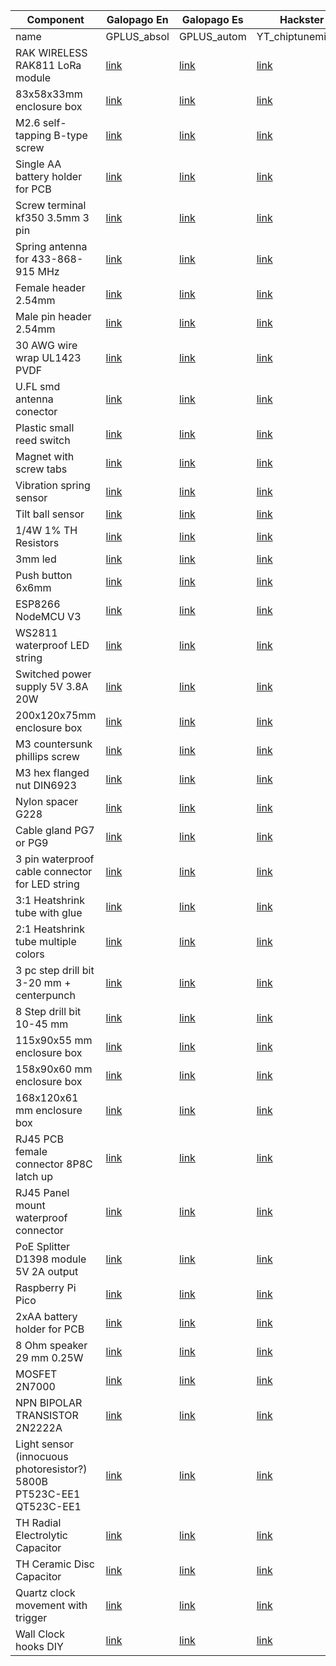 | Component | Galopago En | Galopago Es | Hackster | Instructables | Hackaday |
| --------- | ----------- | ----------- | -------- | ------------- | -------- |
| name | GPLUS_absol | GPLUS_autom | YT_chiptuneminuto | YT_chiptuneminute | FB_automatizanos |
| RAK WIRELESS RAK811 LoRa module | [link](https://s.click.aliexpress.com/e/_eOuZFX) | [link](https://s.click.aliexpress.com/e/_eOuZFX) | [link](https://s.click.aliexpress.com/e/_A7M1s9) | [link](https://s.click.aliexpress.com/e/_AXDoBr) | [link](https://s.click.aliexpress.com/e/_AWN8Zx) |
| 83x58x33mm enclosure box | [link](https://s.click.aliexpress.com/e/_Ad6Gxn) | [link](https://s.click.aliexpress.com/e/_9Jc9hX) | [link](https://s.click.aliexpress.com/e/_A4HzXF) | [link](https://s.click.aliexpress.com/e/_AaM4Uh) | [link](https://s.click.aliexpress.com/e/_A4cNuV) |
| M2.6 self-tapping B-type screw | [link](https://s.click.aliexpress.com/e/_eOJ3Kd) | [link](https://s.click.aliexpress.com/e/_esHHyb) | [link](https://s.click.aliexpress.com/e/_9Aq3ap) | [link](https://s.click.aliexpress.com/e/_9RqiGZ) | [link](https://s.click.aliexpress.com/e/_97KZ4N) |
| Single AA battery holder for PCB | [link](https://s.click.aliexpress.com/e/_eLS8qh) | [link](https://s.click.aliexpress.com/e/_eLNd1H) | [link](https://s.click.aliexpress.com/e/_AojB05) | [link](https://s.click.aliexpress.com/e/_AqVcSd) | [link](https://s.click.aliexpress.com/e/_ACD2az) |
| Screw terminal kf350 3.5mm 3 pin | [link](https://s.click.aliexpress.com/e/_eKkaWv) | [link](https://s.click.aliexpress.com/e/_eLjzKB) | [link](https://s.click.aliexpress.com/e/_A8CZ05) | [link](https://s.click.aliexpress.com/e/_9J0dwv) | [link](https://s.click.aliexpress.com/e/_ASS0Jr) |
| Spring antenna for 433-868-915 MHz | [link](https://s.click.aliexpress.com/e/_eNNciZ) | [link](https://s.click.aliexpress.com/e/_eMkqgn) | [link](https://s.click.aliexpress.com/e/_98i2JR) | [link](https://s.click.aliexpress.com/e/_AEz0E5) | [link](https://s.click.aliexpress.com/e/_9yC8PB) |
| Female header 2.54mm | [link](https://s.click.aliexpress.com/e/_eNNciZ) | [link](https://s.click.aliexpress.com/e/_eNYVzN) | [link](https://s.click.aliexpress.com/e/_AAOlyN) | [link](https://s.click.aliexpress.com/e/_AqiOQz) | [link](https://s.click.aliexpress.com/e/_9Ic5Kv) |
| Male pin header 2.54mm | [link](https://s.click.aliexpress.com/e/_eMCUJv) | [link](https://s.click.aliexpress.com/e/_eP34IL) | [link](https://s.click.aliexpress.com/e/_A7RzJF) | [link](https://s.click.aliexpress.com/e/_A57fjL) | [link](https://s.click.aliexpress.com/e/_97J4Bf) |
| 30 AWG wire wrap UL1423 PVDF | [link](https://s.click.aliexpress.com/e/_eMiimB) | [link](https://s.click.aliexpress.com/e/_eL2EYB) | [link](https://s.click.aliexpress.com/e/_AAHJkl) | [link](https://s.click.aliexpress.com/e/_9ApJIh) | [link](https://s.click.aliexpress.com/e/_A08wAN) |
| U.FL smd antenna conector | [link](https://s.click.aliexpress.com/e/_eLJ9zD) | [link](https://s.click.aliexpress.com/e/_esRDv9) | [link](https://s.click.aliexpress.com/e/_ABQYDF) | [link](https://s.click.aliexpress.com/e/_Arc7Fb) | [link](https://s.click.aliexpress.com/e/_Aa4Y0Z) |
| Plastic small reed switch | [link](https://s.click.aliexpress.com/e/_eOoX6T) | [link](https://s.click.aliexpress.com/e/_eMfNwB) | [link](https://s.click.aliexpress.com/e/_9Au2zj) | [link](https://s.click.aliexpress.com/e/_AfIQTn) | [link](https://s.click.aliexpress.com/e/_AK20dx) |
| Magnet with screw tabs | [link](https://s.click.aliexpress.com/e/_eOmX4J) | [link](https://s.click.aliexpress.com/e/_eNjkcJ) | [link](https://s.click.aliexpress.com/e/_A96Bjj) | [link](https://s.click.aliexpress.com/e/_A0Jw41) | [link](https://s.click.aliexpress.com/e/_97odf3) |
| Vibration spring sensor | [link](https://s.click.aliexpress.com/e/_etYDMP) | [link](https://s.click.aliexpress.com/e/_eNnywb) | [link](https://s.click.aliexpress.com/e/_At4nIh) | [link](https://s.click.aliexpress.com/e/_AmVUkh) | [link](https://s.click.aliexpress.com/e/_AsryM1) |
| Tilt ball sensor | [link](https://s.click.aliexpress.com/e/_etYDMP) | [link](https://s.click.aliexpress.com/e/_eMEXVd) | [link](https://s.click.aliexpress.com/e/_A0i9QZ) | [link](https://s.click.aliexpress.com/e/_AAGCkD) | [link](https://s.click.aliexpress.com/e/_ANugqN) |
| 1/4W 1% TH Resistors | [link](https://s.click.aliexpress.com/e/_eMCbH1) | [link](https://s.click.aliexpress.com/e/_etm4gJ) | [link](https://s.click.aliexpress.com/e/_9gL8Ff) | [link](https://s.click.aliexpress.com/e/_A5AhsN) | [link](https://s.click.aliexpress.com/e/_AgdGdj) |
| 3mm led | [link](https://s.click.aliexpress.com/e/_eMDYML) | [link](https://s.click.aliexpress.com/e/_eN09ER) | [link](https://s.click.aliexpress.com/e/_AaShNX) | [link](https://s.click.aliexpress.com/e/_AEnBlr) | [link](https://s.click.aliexpress.com/e/_AWoQxn) |
| Push button 6x6mm | [link](https://s.click.aliexpress.com/e/_eKd4YV) | [link](https://s.click.aliexpress.com/e/_etiG5l) | [link](https://s.click.aliexpress.com/e/_9fBC0t) | [link](https://s.click.aliexpress.com/e/_A6gPod) | [link](https://s.click.aliexpress.com/e/_AeGw0D) |
| ESP8266 NodeMCU V3 | [link](https://s.click.aliexpress.com/e/_As5zmb) | [link](https://s.click.aliexpress.com/e/_AKwJKn) | [link](https://s.click.aliexpress.com/e/_99lL9D) | [link](https://s.click.aliexpress.com/e/_AMCXjN) | [link](https://s.click.aliexpress.com/e/_AUOtib) |
| WS2811 waterproof LED string | [link](https://s.click.aliexpress.com/e/_AWaLpZ) | [link](https://s.click.aliexpress.com/e/_AFqDHl) | [link](https://s.click.aliexpress.com/e/_A3psfD) | [link](https://s.click.aliexpress.com/e/_AbjJPz) | [link](https://s.click.aliexpress.com/e/_A47dhv) |
| Switched power supply 5V 3.8A 20W | [link](https://s.click.aliexpress.com/e/_9gYBnH) | [link](https://s.click.aliexpress.com/e/_A57h4j) | [link](https://s.click.aliexpress.com/e/_AoAb2L) | [link](https://s.click.aliexpress.com/e/_AFX8u7) | [link](https://s.click.aliexpress.com/e/_9Ac3Sx) |
| 200x120x75mm enclosure box | [link](https://s.click.aliexpress.com/e/_ASuE1N) | [link](https://s.click.aliexpress.com/e/_A2ZqFz) | [link](https://s.click.aliexpress.com/e/_AszBaT) | [link](https://s.click.aliexpress.com/e/_97ecTD) | [link](https://s.click.aliexpress.com/e/_AWNqc7) |
| M3 countersunk phillips screw | [link](https://s.click.aliexpress.com/e/_AoOvPz) | [link](https://s.click.aliexpress.com/e/_AaJKaL) | [link](https://s.click.aliexpress.com/e/_A0f6sT) | [link](https://s.click.aliexpress.com/e/_AqRPRl) | [link](https://s.click.aliexpress.com/e/_AkzXj5) |
| M3 hex flanged nut DIN6923 | [link](https://s.click.aliexpress.com/e/_9g89th) | [link](https://s.click.aliexpress.com/e/_9AB0mF) | [link](https://s.click.aliexpress.com/e/_Ar7NN1) | [link](https://s.click.aliexpress.com/e/_AlKIEf) | [link](https://s.click.aliexpress.com/e/_9HORS7) |
| Nylon spacer G228 | [link](https://s.click.aliexpress.com/e/_A7PPYf) | [link](https://s.click.aliexpress.com/e/_AqHnWn) | [link](https://s.click.aliexpress.com/e/_9wtV1D) | [link](https://s.click.aliexpress.com/e/_9Gv38X) | [link](https://s.click.aliexpress.com/e/_A7PDPd) |
| Cable gland PG7 or PG9 | [link](https://s.click.aliexpress.com/e/_9z6Z4r) | [link](https://s.click.aliexpress.com/e/_9AvHyT) | [link](https://s.click.aliexpress.com/e/_A5Q1mL) | [link](https://s.click.aliexpress.com/e/_AUcH0n) | [link](https://s.click.aliexpress.com/e/_ApeA6P) |
| 3 pin waterproof cable connector for LED string | [link](https://s.click.aliexpress.com/e/_AesJgr) | [link](https://s.click.aliexpress.com/e/_AMoPnv) | [link](https://s.click.aliexpress.com/e/_9REzgR) | [link](https://s.click.aliexpress.com/e/_A3FTDh) | [link](https://s.click.aliexpress.com/e/_Aq6O6f) |
| 3:1 Heatshrink tube with glue | [link](https://s.click.aliexpress.com/e/_AaW9bd) | [link](https://s.click.aliexpress.com/e/_AEtntV) | [link](https://s.click.aliexpress.com/e/_AdnQTZ) | [link](https://s.click.aliexpress.com/e/_9vpW2J) | [link](https://s.click.aliexpress.com/e/_9Hs34n) |
| 2:1 Heatshrink tube multiple colors | [link](https://s.click.aliexpress.com/e/_9ikkU7) | [link](https://s.click.aliexpress.com/e/_Ar4Zmf) | [link](https://s.click.aliexpress.com/e/_9iFKKB) | [link](https://s.click.aliexpress.com/e/_99eqdd) | [link](https://s.click.aliexpress.com/e/_98y2V5) |
| 3 pc step drill bit 3-20 mm + centerpunch | [link](https://s.click.aliexpress.com/e/_9vxJV5) | [link](https://s.click.aliexpress.com/e/_AalUrz) | [link](https://s.click.aliexpress.com/e/_9f30nD) | [link](https://s.click.aliexpress.com/e/_Am9KyF) | [link](https://s.click.aliexpress.com/e/_9y5Y2f) |
| 8 Step drill bit 10-45 mm | [link](https://s.click.aliexpress.com/e/_9Ior51) | [link](https://s.click.aliexpress.com/e/_ATtnjt) | [link](https://s.click.aliexpress.com/e/_A9VXRz) | [link](https://s.click.aliexpress.com/e/_AYCknp) | [link](https://s.click.aliexpress.com/e/_9ICIwP) |
| 115x90x55 mm enclosure box | [link](https://s.click.aliexpress.com/e/_AFnqxL) | [link](https://s.click.aliexpress.com/e/_9y9UWZ) | [link](https://s.click.aliexpress.com/e/_Akw9lL) | [link](https://s.click.aliexpress.com/e/_AWz66Z) | [link](https://s.click.aliexpress.com/e/_AXsL1x) |
| 158x90x60 mm enclosure box | [link](https://s.click.aliexpress.com/e/_AZ3Ypf) | [link](https://s.click.aliexpress.com/e/_AD0tGt) | [link](https://s.click.aliexpress.com/e/_A4uPDx) | [link](https://s.click.aliexpress.com/e/_AZyolb) | [link](https://s.click.aliexpress.com/e/_ArCUSt) |
| 168x120x61 mm enclosure box | [link](https://s.click.aliexpress.com/e/_AA99xn) | [link](https://s.click.aliexpress.com/e/_98YRKl) | [link](https://s.click.aliexpress.com/e/_ACmpbJ) | [link](https://s.click.aliexpress.com/e/_ABT1az) | [link](https://s.click.aliexpress.com/e/_9HvJyv) |
| RJ45 PCB female connector 8P8C latch up | [link](https://s.click.aliexpress.com/e/_AOwhq9) | [link](https://s.click.aliexpress.com/e/_A8NyPF) | [link](https://s.click.aliexpress.com/e/_9QDpZL) | [link](https://s.click.aliexpress.com/e/_AYHO7x) | [link](https://s.click.aliexpress.com/e/_Aa3d8p) |
| RJ45 Panel mount waterproof connector | [link](https://s.click.aliexpress.com/e/_AVK53B) | [link](https://s.click.aliexpress.com/e/_ASpY1R) | [link](https://s.click.aliexpress.com/e/_AAJ569) | [link](https://s.click.aliexpress.com/e/_AXFiPT) | [link](https://s.click.aliexpress.com/e/_AcBUlX) |
| PoE Splitter D1398 module 5V 2A output | [link](https://s.click.aliexpress.com/e/_A7HhEz) | [link](https://s.click.aliexpress.com/e/_Al2dql) | [link](https://s.click.aliexpress.com/e/_A7D3Xn) | [link](https://s.click.aliexpress.com/e/_AsKfwl) | [link](https://s.click.aliexpress.com/e/_99V5Lf) |
| Raspberry Pi Pico | [link](https://s.click.aliexpress.com/e/_AXStdl) | [link](https://s.click.aliexpress.com/e/_9yrTG7) | [link](https://s.click.aliexpress.com/e/_9IEHd9) | [link](https://s.click.aliexpress.com/e/_9z00uX) | [link](https://s.click.aliexpress.com/e/_AtypGL) |
| 2xAA battery holder for PCB | [link](https://s.click.aliexpress.com/e/_AoI96B) | [link]( https://s.click.aliexpress.com/e/_Anq4sJ) | [link](https://s.click.aliexpress.com/e/_ArXumL) | [link](https://s.click.aliexpress.com/e/_9wsoEL) | [link](https://s.click.aliexpress.com/e/_AfXsNZ) |
| 8 Ohm speaker 29 mm 0.25W | [link](https://s.click.aliexpress.com/e/_ATihaX) | [link](https://s.click.aliexpress.com/e/_A4pgQL) | [link](https://s.click.aliexpress.com/e/_9uHGJl) | [link](https://s.click.aliexpress.com/e/_9zDaeb) | [link](https://s.click.aliexpress.com/e/_9ITD4j) |
| MOSFET 2N7000 | [link](https://s.click.aliexpress.com/e/_9j8Bgx) | [link](https://s.click.aliexpress.com/e/_9h3XmP) | [link](https://s.click.aliexpress.com/e/_A9yUur) | [link](https://s.click.aliexpress.com/e/_9HbW67) | [link](https://s.click.aliexpress.com/e/_9H9UCR) |
| NPN BIPOLAR TRANSISTOR 2N2222A | [link](https://s.click.aliexpress.com/e/_ANvtiX) | [link](https://s.click.aliexpress.com/e/_A1K2OF) | [link](https://s.click.aliexpress.com/e/_A6R7DH) | [link](https://s.click.aliexpress.com/e/_9Ig7H9) | [link](https://s.click.aliexpress.com/e/_9HQaEx) |
| Light sensor (innocuous photoresistor?) 5800B PT523C-EE1 QT523C-EE1  | [link](https://s.click.aliexpress.com/e/_A4K3qP) | [link](https://s.click.aliexpress.com/e/_AcOSkJ) | [link](https://s.click.aliexpress.com/e/_9Ibs2F) | [link](https://s.click.aliexpress.com/e/_9gBqYX) | [link](https://s.click.aliexpress.com/e/_AEqh83) |
| TH Radial Electrolytic Capacitor | [link](https://s.click.aliexpress.com/e/_9gn4vh) | [link](https://s.click.aliexpress.com/e/_9J9jbZ) | [link](https://s.click.aliexpress.com/e/_AtLF2r) | [link](https://s.click.aliexpress.com/e/_9uDahp) | [link](https://s.click.aliexpress.com/e/_AqlIr5) |
| TH Ceramic Disc Capacitor | [link](https://s.click.aliexpress.com/e/_Apm6Pd) | [link](https://s.click.aliexpress.com/e/_9wCjd9) | [link](https://s.click.aliexpress.com/e/_AeyEsJ) | [link](https://s.click.aliexpress.com/e/_9wKsGn) | [link](https://s.click.aliexpress.com/e/_9jLKZ1) |
| Quartz clock movement with trigger | [link](https://s.click.aliexpress.com/e/_AfCGIL) | [link](https://s.click.aliexpress.com/e/_ABHS4B) | [link](https://s.click.aliexpress.com/e/_9yzbld) | [link](https://s.click.aliexpress.com/e/_9R73bp) | [link](https://s.click.aliexpress.com/e/_AeFB2P) |
| Wall Clock hooks DIY | [link](https://s.click.aliexpress.com/e/_A0tg3V) | [link](https://s.click.aliexpress.com/e/_AT8Uph) | [link](https://s.click.aliexpress.com/e/_ASRqgf) | [link](https://s.click.aliexpress.com/e/_A1Pr0L) | [link](https://s.click.aliexpress.com/e/_AD5H0j) |

